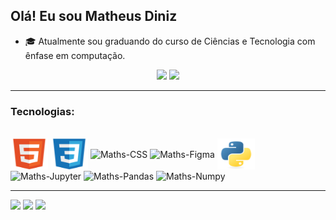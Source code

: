 ## Olá! Eu sou Matheus Diniz


- 🎓 Atualmente sou graduando do curso de Ciências e Tecnologia com ênfase em computação.

<div align="center">
  <a href="https://github.com/DinizMaths"></a>
  <img height="180em" src="https://github-readme-stats.vercel.app/api?username=DinizMaths&show_icons=true&theme=dark&include_all_commits=true&count_private=true"/>
  <img height="180em" src="https://github-readme-stats.vercel.app/api/top-langs/?username=DinizMaths&layout=compact&langs_count=7&theme=dark"/>
</div>

---
### Tecnologias:
<div style="display: inline_block">
  <br>
  <img align="center" alt="Maths-HTML" height="50" width="60" src="https://raw.githubusercontent.com/devicons/devicon/master/icons/html5/html5-original.svg">
  <img align="center" alt="Maths-CSS" height="50" width="60" src="https://raw.githubusercontent.com/devicons/devicon/master/icons/css3/css3-original.svg">
  <img align="center" alt="Maths-CSS" height="50" width="60" src="https://cdn.jsdelivr.net/gh/devicons/devicon/icons/javascript/javascript-original.svg" />
  <img align="center" alt="Maths-Figma" height="50" width="60" src="https://cdn.jsdelivr.net/gh/devicons/devicon/icons/figma/figma-original.svg" />
  
  <img align="center" alt="Maths-Python" height="50" width="60" src="https://raw.githubusercontent.com/devicons/devicon/master/icons/python/python-original.svg">
  <img align="center" alt="Maths-Jupyter" height="50" width="60" src="https://cdn.jsdelivr.net/gh/devicons/devicon/icons/jupyter/jupyter-original-wordmark.svg" />
  <img align="center" alt="Maths-Pandas" height="50" width="60" src="https://cdn.jsdelivr.net/gh/devicons/devicon/icons/pandas/pandas-original-wordmark.svg" />
  <img align="center" alt="Maths-Numpy" height="50" width="60" src="https://cdn.jsdelivr.net/gh/devicons/devicon/icons/numpy/numpy-original-wordmark.svg" />
</div>

---

<div> 
  <a href="https://www.instagram.com/maths.diniz" target="_blank"><img src="https://img.shields.io/badge/-Instagram-%23E4405F?style=for-the-badge&logo=instagram&logoColor=white" target="_blank"></a>
 <!--
  <a href="https://discord.gg/pDbY76q8Qf" target="_blank"><img src="https://img.shields.io/badge/Discord-7289DA?style=for-the-badge&logo=discord&logoColor=white" target="_blank"></a> 
-->
  <a href = "mailto:dinizmaths@gmail.com"><img src="https://img.shields.io/badge/-Gmail-%23333?style=for-the-badge&logo=gmail&logoColor=white" target="_blank"></a>
  <a href="https://www.linkedin.com/in/dinizmaths/" target="_blank"><img src="https://img.shields.io/badge/-LinkedIn-%230077B5?style=for-the-badge&logo=linkedin&logoColor=white" target="_blank"></a> 
</div>
